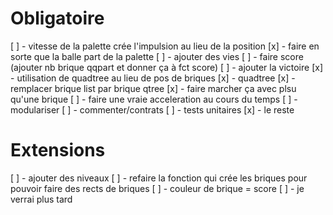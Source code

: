 # Obligatoire

[ ] - vitesse de la palette crée l'impulsion au lieu de la position
[x] - faire en sorte que la balle part de la palette
[ ] - ajouter des vies
[ ] - faire score (ajouter nb brique qqpart et donner ça à fct score)
[ ] - ajouter la victoire
[x] - utilisation de quadtree au lieu de pos de briques
  [x] - quadtree
  [x] - remplacer brique list par brique qtree
  [x] - faire marcher ça avec plsu qu'une brique
[ ] - faire une vraie acceleration au cours du temps
[ ] - modulariser
[ ] - commenter/contrats
[ ] - tests unitaires
[x] - le reste

# Extensions

[ ] - ajouter des niveaux
[ ] - refaire la fonction qui crée les briques pour pouvoir faire des rects de briques
[ ] - couleur de brique = score
[ ] - je verrai plus tard